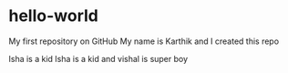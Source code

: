 hello-world
===========

My first repository on GitHub
My name is Karthik and I created this repo

Isha is a kid
Isha is a kid and vishal is super boy
